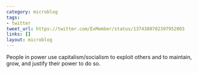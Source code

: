 ```yaml
---
category: microblog
tags:
- twitter
tweet_url: https://twitter.com/ExMember/status/1374380702397952003
links: []
layout: microblog
---
```

People in power use capitalism/socialism to exploit others and to maintain, grow, and justify their power to do so.
